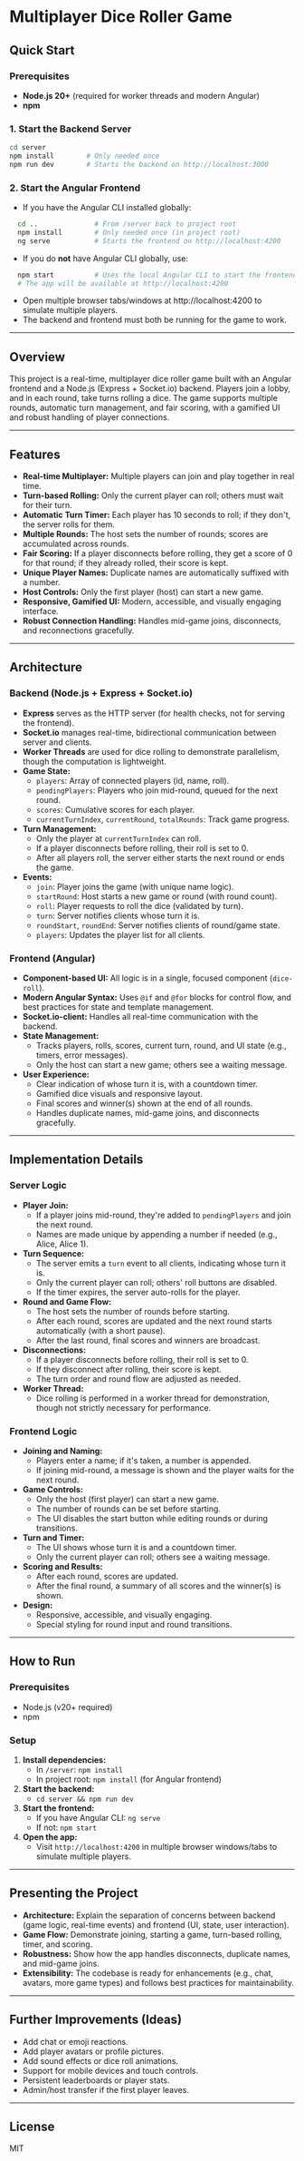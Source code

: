 # Multiplayer Dice Roller Game

## Quick Start

### Prerequisites
- **Node.js 20+** (required for worker threads and modern Angular)
- **npm**

### 1. Start the Backend Server
```bash
cd server
npm install        # Only needed once
npm run dev        # Starts the backend on http://localhost:3000
```

### 2. Start the Angular Frontend
- If you have the Angular CLI installed globally:
```bash
  cd ..              # From /server back to project root
  npm install        # Only needed once (in project root)
  ng serve           # Starts the frontend on http://localhost:4200
```
- If you do **not** have Angular CLI globally, use:
```bash
  npm start          # Uses the local Angular CLI to start the frontend
  # The app will be available at http://localhost:4200
  ```

- Open multiple browser tabs/windows at http://localhost:4200 to simulate multiple players.
- The backend and frontend must both be running for the game to work.

---

## Overview
This project is a real-time, multiplayer dice roller game built with an Angular frontend and a Node.js (Express + Socket.io) backend. Players join a lobby, and in each round, take turns rolling a dice. The game supports multiple rounds, automatic turn management, and fair scoring, with a gamified UI and robust handling of player connections.

---

## Features
- **Real-time Multiplayer:** Multiple players can join and play together in real time.
- **Turn-based Rolling:** Only the current player can roll; others must wait for their turn.
- **Automatic Turn Timer:** Each player has 10 seconds to roll; if they don't, the server rolls for them.
- **Multiple Rounds:** The host sets the number of rounds; scores are accumulated across rounds.
- **Fair Scoring:** If a player disconnects before rolling, they get a score of 0 for that round; if they already rolled, their score is kept.
- **Unique Player Names:** Duplicate names are automatically suffixed with a number.
- **Host Controls:** Only the first player (host) can start a new game.
- **Responsive, Gamified UI:** Modern, accessible, and visually engaging interface.
- **Robust Connection Handling:** Handles mid-game joins, disconnects, and reconnections gracefully.

---

## Architecture

### Backend (Node.js + Express + Socket.io)
- **Express** serves as the HTTP server (for health checks, not for serving the frontend).
- **Socket.io** manages real-time, bidirectional communication between server and clients.
- **Worker Threads** are used for dice rolling to demonstrate parallelism, though the computation is lightweight.
- **Game State:**
  - `players`: Array of connected players (id, name, roll).
  - `pendingPlayers`: Players who join mid-round, queued for the next round.
  - `scores`: Cumulative scores for each player.
  - `currentTurnIndex`, `currentRound`, `totalRounds`: Track game progress.
- **Turn Management:**
  - Only the player at `currentTurnIndex` can roll.
  - If a player disconnects before rolling, their roll is set to 0.
  - After all players roll, the server either starts the next round or ends the game.
- **Events:**
  - `join`: Player joins the game (with unique name logic).
  - `startRound`: Host starts a new game or round (with round count).
  - `roll`: Player requests to roll the dice (validated by turn).
  - `turn`: Server notifies clients whose turn it is.
  - `roundStart`, `roundEnd`: Server notifies clients of round/game state.
  - `players`: Updates the player list for all clients.

### Frontend (Angular)
- **Component-based UI:** All logic is in a single, focused component (`dice-roll`).
- **Modern Angular Syntax:** Uses `@if` and `@for` blocks for control flow, and best practices for state and template management.
- **Socket.io-client:** Handles all real-time communication with the backend.
- **State Management:**
  - Tracks players, rolls, scores, current turn, round, and UI state (e.g., timers, error messages).
  - Only the host can start a new game; others see a waiting message.
- **User Experience:**
  - Clear indication of whose turn it is, with a countdown timer.
  - Gamified dice visuals and responsive layout.
  - Final scores and winner(s) shown at the end of all rounds.
  - Handles duplicate names, mid-game joins, and disconnects gracefully.

---

## Implementation Details

### Server Logic
- **Player Join:**
  - If a player joins mid-round, they're added to `pendingPlayers` and join the next round.
  - Names are made unique by appending a number if needed (e.g., Alice, Alice 1).
- **Turn Sequence:**
  - The server emits a `turn` event to all clients, indicating whose turn it is.
  - Only the current player can roll; others' roll buttons are disabled.
  - If the timer expires, the server auto-rolls for the player.
- **Round and Game Flow:**
  - The host sets the number of rounds before starting.
  - After each round, scores are updated and the next round starts automatically (with a short pause).
  - After the last round, final scores and winners are broadcast.
- **Disconnections:**
  - If a player disconnects before rolling, their roll is set to 0.
  - If they disconnect after rolling, their score is kept.
  - The turn order and round flow are adjusted as needed.
- **Worker Thread:**
  - Dice rolling is performed in a worker thread for demonstration, though not strictly necessary for performance.

### Frontend Logic
- **Joining and Naming:**
  - Players enter a name; if it's taken, a number is appended.
  - If joining mid-round, a message is shown and the player waits for the next round.
- **Game Controls:**
  - Only the host (first player) can start a new game.
  - The number of rounds can be set before starting.
  - The UI disables the start button while editing rounds or during transitions.
- **Turn and Timer:**
  - The UI shows whose turn it is and a countdown timer.
  - Only the current player can roll; others see a waiting message.
- **Scoring and Results:**
  - After each round, scores are updated.
  - After the final round, a summary of all scores and the winner(s) is shown.
- **Design:**
  - Responsive, accessible, and visually engaging.
  - Special styling for round input and round transitions.

---

## How to Run

### Prerequisites
- Node.js (v20+ required)
- npm

### Setup
1. **Install dependencies:**
   - In `/server`: `npm install`
   - In project root: `npm install` (for Angular frontend)
2. **Start the backend:**
   - `cd server && npm run dev`
3. **Start the frontend:**
   - If you have Angular CLI: `ng serve`
   - If not: `npm start`
4. **Open the app:**
   - Visit `http://localhost:4200` in multiple browser windows/tabs to simulate multiple players.

---

## Presenting the Project
- **Architecture:** Explain the separation of concerns between backend (game logic, real-time events) and frontend (UI, state, user interaction).
- **Game Flow:** Demonstrate joining, starting a game, turn-based rolling, timer, and scoring.
- **Robustness:** Show how the app handles disconnects, duplicate names, and mid-game joins.
- **Extensibility:** The codebase is ready for enhancements (e.g., chat, avatars, more game types) and follows best practices for maintainability.

---

## Further Improvements (Ideas)
- Add chat or emoji reactions.
- Add player avatars or profile pictures.
- Add sound effects or dice roll animations.
- Support for mobile devices and touch controls.
- Persistent leaderboards or player stats.
- Admin/host transfer if the first player leaves.

---

## License
MIT
